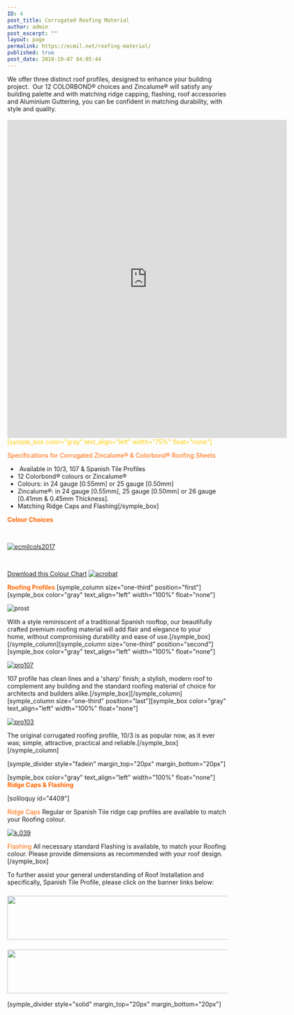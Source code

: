 ```yaml
---
ID: 4
post_title: Corrugated Roofing Material
author: admin
post_excerpt: ""
layout: page
permalink: https://ecmil.net/roofing-material/
published: true
post_date: 2010-10-07 04:05:44
---
```

<div class="intro">We offer three distinct roof profiles, designed to enhance your building project.  Our 12 COLORBOND® choices and Zincalume® will satisfy any building palette and with matching ridge capping, flashing, roof accessories and Aluminium Guttering, you can be confident in matching durability, with style and quality.</div>
&nbsp;

<iframe class="streamio-player" src="http://streamio.com/api/v1/players/543d90736f8d8d9d74000003/public_show" width="640" height="728" frameborder="0" allowfullscreen="allowfullscreen"></iframe>
<span style="color: #ffcc00;">[symple_box color="gray" text_align="left" width="75%" float="none"]</span>

<span style="color: #ff6600;">Specifications for Corrugated Zincalume® &amp; Colorbond® Roofing Sheets</span>
<ul>
 	<li> Available in 10/3, 107 &amp; Spanish Tile Profiles</li>
 	<li>12 Colorbond® colours or Zincalume®</li>
 	<li>Colours: in 24 gauge [0.55mm] or 25 gauge [0.50mm]</li>
 	<li>Zincalume®: in 24 gauge [0.55mm], 25 gauge [0.50mm] or 26 gauge [0.41mm &amp; 0.45mm Thickness].</li>
 	<li>Matching Ridge Caps and Flashing[/symple_box]</li>
</ul>
<span id="colours" style="color: #ff6600;"><strong>Colour Choices</strong></span>

&nbsp;

<a href="http://ecmil.net/master/wp-content/uploads/2010/10/ECMILcols2017.png"><img class="alignnone size-full wp-image-5657" src="http://ecmil.net/master/wp-content/uploads/2010/10/ECMILcols2017.png" alt="ecmilcols2017" /></a>

&nbsp;

<a title="Download this Colour Chart as a pdf" href="http://ecmil.net/pdfs/ECMILcolours2017.pdf">Download this Colour Chart</a> <a href="http://ecmil.net/pdfs/ECMILcolours2014.pdf"><img class="alignnone size-full wp-image-4610" src="http://ecmil.net/master/wp-content/uploads/2010/10/acrobat.png" alt="acrobat" /></a>

<strong><span id="profiles" style="color: #ff6600;">Roofing Profiles</span></strong>
[symple_column size="one-third" position="first"][symple_box color="gray" text_align="left" width="100%" float="none"]

<img class="alignnone size-full wp-image-941" src="http://ecmil.net/master/wp-content/uploads/2010/10/prost.png" alt="prost" />

With a style reminiscent of a traditional Spanish rooftop, our beautifully crafted premium roofing material will add flair and elegance to your home, without compromising durability and ease of use.[/symple_box][/symple_column][symple_column size="one-third" position="second"][symple_box color="gray" text_align="left" width="100%" float="none"]

<a href="http://ecmil.net/master/wp-content/uploads/2010/10/pro107.png"><img class="alignnone size-full wp-image-942" src="http://ecmil.net/master/wp-content/uploads/2010/10/pro107.png" alt="pro107" /></a>

107 profile has clean lines and a 'sharp' finish; a stylish, modern roof to complement any building and the standard roofing material of choice for architects and builders alike.[/symple_box][/symple_column][symple_column size="one-third" position="last"][symple_box color="gray" text_align="left" width="100%" float="none"]

<a href="http://ecmil.net/master/wp-content/uploads/2010/10/pro103.png"><img class="alignnone size-full wp-image-943" src="http://ecmil.net/master/wp-content/uploads/2010/10/pro103.png" alt="pro103" /></a>

The original corrugated roofing profile, 10/3 is as popular now, as it ever was; simple, attractive, practical and reliable.[/symple_box][/symple_column]

[symple_divider style="fadein" margin_top="20px" margin_bottom="20px"]

[symple_box color="gray" text_align="left" width="100%" float="none"]
<span style="color: #ff6600;"><strong>Ridge Caps &amp; Flashing</strong></span>

[soliloquy id="4409"]

<span style="color: #ff6600;">
Ridge Caps</span>
Regular or Spanish Tile ridge cap profiles are available to match your Roofing colour.

<a href="http://ecmil.net/master/wp-content/uploads/2010/10/k.039.jpg"><img class="alignnone size-full wp-image-4414" src="http://ecmil.net/master/wp-content/uploads/2010/10/k.039.jpg" alt="k.039" /></a>

<span style="color: #ff6600;">Flashing</span>
All necessary standard Flashing is available, to match your Roofing colour.
Please provide dimensions as recommended with your roof design.
[/symple_box]

To further assist your general understanding of Roof Installation and specifically, Spanish Tile Profile,
please click on the banner links below:
<h3><a href="http://ecmil.net/master/communication-technical-support/#videos"><img src="http://ecmil.net/master/wp-content/uploads/2010/10/bluescopevid.jpg" alt="" width="592" height="100" /></a></h3>
<h3><a style="http: //content.bitsontherun.com/players/3cmAO1ug-fO7Ss9pr;" title="Spanish Tile Installation Instructions" href="http://ecmil.net/master/communication-technical-support/#videos"><img src="http://ecmil.net/master/wp-content/uploads/2010/10/spsmallvid1.jpg" alt="" width="592" height="100" /></a></h3>
[symple_divider style="solid" margin_top="20px" margin_bottom="20px"]